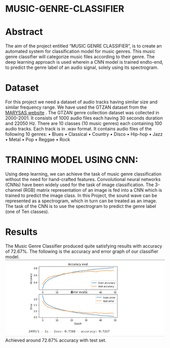 # MUSIC-GENRE-CLASSIFIER

# Abstract
The aim of the project entitled “MUSIC GENRE CLASSIFIER”, is to create an automated system
for classification model for music genres. This music genre classifier will categorize music files
according to their genre. The deep learning approach is used wherein a CNN model is trained endto-end, to predict the genre label of an audio signal, solely using its spectrogram.

# Dataset
For this project we need a dataset of audio tracks having similar size and similar frequency range.
We have used the GTZAN dataset from the [MARYSAS website](http://marsyas.info/downloads/datasets.html) .
The GTZAN genre collection dataset was collected in 2000-2001. It consists of 1000 audio files
each having 30 seconds duration and 22050 Hz. There are 10 classes (10 music genres) each
containing 100 audio tracks. Each track is in .wav format. It contains audio files of the following 10
genres:
• Blues
• Classical
• Country
• Disco
• Hip-hop
• Jazz
• Metal
• Pop
• Reggae
• Rock

# TRAINING MODEL USING CNN:

Using deep learning, we can achieve the task of music genre classification without the need
for hand-crafted features. Convolutional neural networks (CNNs) have been widely used for
the task of image classification. The 3-channel (RGB) matrix representation of an image is
fed into a CNN which is trained to predict the image class. In this Project, the sound wave
can be represented as a spectrogram, which in turn can be treated as an image. The task of the
CNN is to use the spectrogram to predict the genre label (one of Ten classes).

# Results

The Music Genre Classifier produced quite satisfying results with accuracy of 72.67%.
The following is the accuracy and error graph of our classifier model.
 ![Result](Results.png) 
 Achieved around 72.67% accuracy with test set.


